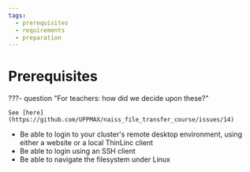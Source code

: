 ```yaml
---
tags:
  - prerequisites
  - requirements
  - preparation
---
```


# Prerequisites

???- question "For teachers: how did we decide upon these?"

    See [here](https://github.com/UPPMAX/naiss_file_transfer_course/issues/14)

- Be able to login to your cluster's remote desktop environment,
  using either a website or a local ThinLinc client
- Be able to login using an SSH client
- Be able to navigate the filesystem under Linux

